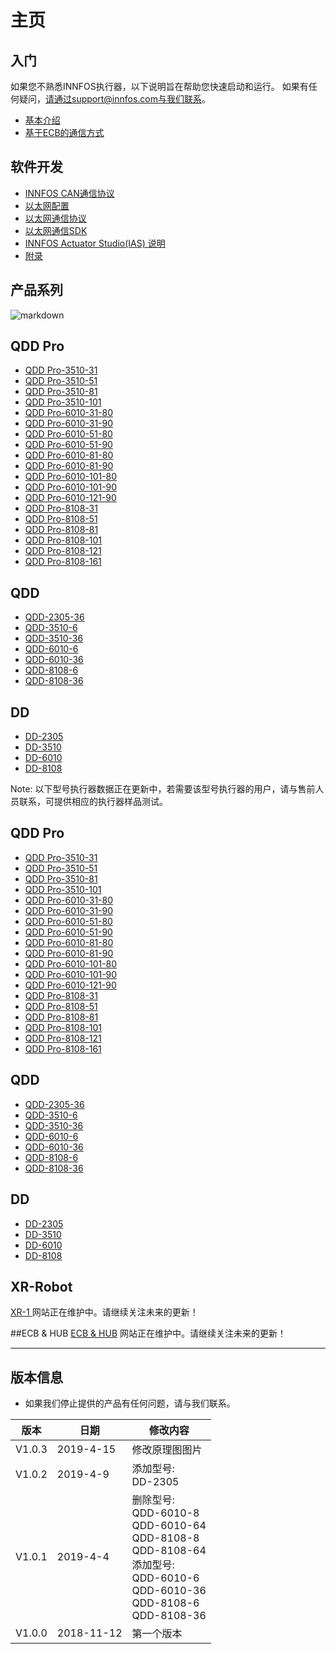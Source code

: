 主页
=====


入门
--------
如果您不熟悉INNFOS执行器，以下说明旨在帮助您快速启动和运行。
如果有任何疑问，请通过support@innfos.com与我们联系。

  * [基本介绍](pages/introduction.md)
  * [基于ECB的通信方式](pages/ECB_Based_Communication.md)



软件开发
------------

  * [INNFOS CAN通信协议](pages/CAN_Communication_Protocol.md)
  * [以太网配置](pages/Ethernet_Configuration.md)
  * [以太网通信协议](pages/Ethernet_Communication_Protocol.md)
  * [以太网通信SDK](pages/Ethernet_Communication_SDK.md)
  * [INNFOS Actuator Studio(IAS) 说明](pages/INNFOS_Actuator_Studio_IAS_instruction.md)
  * [附录](pages/appendix.md)
  
 
  [ipChanged]: <https://github.com/innfos/ipChangeTool/blob/master/README.md>

产品系列
-----------------
![markdown](http://wiki.innfos.com:81/wiki/images/8/8f/%E6%9C%AA%E6%A0%87.png "markdown")


## QDD Pro
  * [QDD Pro-3510-31](pages/QDDPro-3510-31.md)
  * [QDD Pro-3510-51](pages/QDDPro-3510-51.md)
  * [QDD Pro-3510-81](pages/QDDPro-3510-81.md)
  * [QDD Pro-3510-101](pages/QDDPro-3510-101.md)
  * [QDD Pro-6010-31-80](pages/QDDPro-6010-31-80.md)
  * [QDD Pro-6010-31-90](pages/QDDPro-6010-31-90.md)
  * [QDD Pro-6010-51-80](pages/QDDPro-6010-51-80.md)
  * [QDD Pro-6010-51-90](pages/QDDPro-6010-51-90.md)
  * [QDD Pro-6010-81-80](pages/QDDPro-6010-81-80.md)
  * [QDD Pro-6010-81-90](pages/QDDPro-6010-81-90.md)
  * [QDD Pro-6010-101-80](pages/QDDPro-6010-101-80.md)
  * [QDD Pro-6010-101-90](pages/QDDPro-6010-101-90.md)
  * [QDD Pro-6010-121-90](pages/QDDPro-6010-121-90.md)
  * [QDD Pro-8108-31](pages/QDDPro-8108-31.md)
  * [QDD Pro-8108-51](pages/QDDPro-8108-51.md)
  * [QDD Pro-8108-81](pages/QDDPro-8108-81.md)
  * [QDD Pro-8108-101](pages/QDDPro-8108-101.md)
  * [QDD Pro-8108-121](pages/QDDPro-8108-121.md)
  * [QDD Pro-8108-161](pages/QDDPro-8108-161.md)


## QDD
  * [QDD-2305-36](pages/QDD-2305-36.md)
  * [QDD-3510-6](pages/QDD-3510-6.md)
  * [QDD-3510-36](pages/QDD-3510-36.md)
  * [QDD-6010-6](pages/QDD-6010-6.md)
  * [QDD-6010-36](pages/QDD-6010-36.md)
  * [QDD-8108-6](pages/QDD-8108-6.md)
  * [QDD-8108-36](pages/QDD-8108-36.md)

## DD
  * [DD-2305](pages/DD-2305.md)
  * [DD-3510](pages/DD-3510.md)
  * [DD-6010](pages/DD-6010.md)
  * [DD-8108](pages/DD-8108.md)

Note: 以下型号执行器数据正在更新中，若需要该型号执行器的用户，请与售前人员联系，可提供相应的执行器样品测试。

## QDD Pro
  * [QDD Pro-3510-31](pages/QDDPro-3510-31.md)
  * [QDD Pro-3510-51](pages/QDDPro-3510-51.md)
  * [QDD Pro-3510-81](pages/QDDPro-3510-81.md)
  * [QDD Pro-3510-101](pages/QDDPro-3510-101.md)
  * [QDD Pro-6010-31-80](pages/QDDPro-6010-31-80.md)
  * [QDD Pro-6010-31-90](pages/QDDPro-6010-31-90.md)
  * [QDD Pro-6010-51-80](pages/QDDPro-6010-51-80.md)
  * [QDD Pro-6010-51-90](pages/QDDPro-6010-51-90.md)
  * [QDD Pro-6010-81-80](pages/QDDPro-6010-81-80.md)
  * [QDD Pro-6010-81-90](pages/QDDPro-6010-81-90.md)
  * [QDD Pro-6010-101-80](pages/QDDPro-6010-101-80.md)
  * [QDD Pro-6010-101-90](pages/QDDPro-6010-101-90.md)
  * [QDD Pro-6010-121-90](pages/QDDPro-6010-121-90.md)
  * [QDD Pro-8108-31](pages/QDDPro-8108-31.md)
  * [QDD Pro-8108-51](pages/QDDPro-8108-51.md)
  * [QDD Pro-8108-81](pages/QDDPro-8108-81.md)
  * [QDD Pro-8108-101](pages/QDDPro-8108-101.md)
  * [QDD Pro-8108-121](pages/QDDPro-8108-121.md)
  * [QDD Pro-8108-161](pages/QDDPro-8108-161.md)


## QDD
  * [QDD-2305-36](pages/QDD-2305-36.md)
  * [QDD-3510-6](pages/QDD-3510-6.md)
  * [QDD-3510-36](pages/QDD-3510-36.md)
  * [QDD-6010-6](pages/QDD-6010-6.md)
  * [QDD-6010-36](pages/QDD-6010-36.md)
  * [QDD-8108-6](pages/QDD-8108-6.md)
  * [QDD-8108-36](pages/QDD-8108-36.md)

## DD
  * [DD-2305](pages/DD-2305.md)
  * [DD-3510](pages/DD-3510.md)
  * [DD-6010](pages/DD-6010.md)
  * [DD-8108](pages/DD-8108.md)

## XR-Robot
 [XR-1 ](https://www.mdeditor.com/)
网站正在维护中。请继续关注未来的更新！

##ECB & HUB
[ECB & HUB](https://www.mdeditor.com/)
网站正在维护中。请继续关注未来的更新！

- - - -

版本信息
----------------------


  * 如果我们停止提供的产品有任何问题，请与我们联系。

| 版本        |日期                   |  	修改内容                                              |
| --------    | --------------------- | ----------------------------------------------------------------------------------  |
| V1.0.3      | 	2019-4-15            |   	修改原理图图片                                      |
| V1.0.2      |  2019-4-9             |   	添加型号: <br>DD-2305                               |
| V1.0.1      |   2019-4-4            |  删除型号:<br>QDD-6010-8<br>QDD-6010-64 <br>QDD-8108-8 <br>QDD-8108-64<br>添加型号:<br>QDD-6010-6 <br>QDD-6010-36 <br>QDD-8108-6 <br>QDD-8108-36  |
| V1.0.0       |   2018-11-12  |  第一个版本 |








